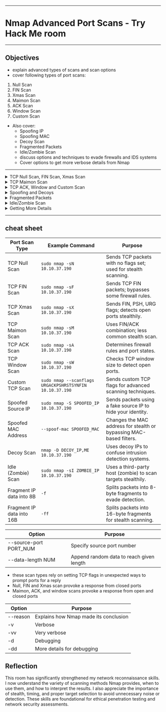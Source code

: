 
---

# Nmap Advanced Port Scans - Try Hack Me room

---

## Objectives

- explain advanced types of scans and scan options
- cover following types of port scans:
1. Null Scan
2. FIN Scan
3. Xmas Scan
4. Maimon Scan
5. ACK Scan
6. Window Scan
7. Custom Scan

- Also cover:
   - Spoofing IP
   - Spoofing MAC
   - Decoy Scan
   - Fragmented Packets
   - Idle/Zombie Scan
   - discuss options and techniques to evade firewalls and IDS systems
   - Cover options to get more verbose details from Nmap

---

<details>
<summary>TCP Null Scan, FIN Scan, Xmas Scan</summary>

## Null Scan

- does not set any flag
- all 6 flag bits set to 0
- can choose null scan using `-sN` option
- TCP packet w/ no flags set trigger no response when it reaches open port
- so from Nmap perspective: a lack of reply in a null scan = port is open ot firewall is blocking packet

<img width="862" height="220" alt="image" src="https://github.com/user-attachments/assets/bd7d7737-1bc8-4658-9015-a2c93d4db942" />

- but we expect target to respond w/ RST packet if port closed
- can use lack of RST response to figure out if ports open or filtered

<img width="862" height="260" alt="image" src="https://github.com/user-attachments/assets/a7992ec2-83c6-4029-b64a-269d439ca9c3" />

- example of null scan against Linux server:

<img width="368" height="226" alt="image" src="https://github.com/user-attachments/assets/79e99ea5-577a-478d-831e-86845ddffc00" />

- null scan above has identified 6 open ports on target system
- not certain as the lack of response could be due to firewall
- Nmap options require root privileges or sudo

## FIN Scan 

- Sends a TCP packet w/ FIN flag set
- `-sF` option
- no response sent if TCP port open
- Nmap cannot be sure if open or blocked by firewall

<img width="862" height="220" alt="image" src="https://github.com/user-attachments/assets/90281ede-312c-474b-9a64-200fa20531a0" />

- target system should respond w/ RST if port closed
- some firewalls will 'silently' drop the traffic w/o sending an RST


<img width="862" height="260" alt="image" src="https://github.com/user-attachments/assets/1afa80fa-3967-438c-afde-b77e72d03619" />

- example of FIN Scan against Linux server 

<img width="354" height="238" alt="image" src="https://github.com/user-attachments/assets/af9aec21-e36c-446c-8ad5-2b7236ffc3e8" />

## Xmas Scan

- sets the FIN, PSH and URG flags simultaneously
- use option `-sX`
- if RST packet received port is closed
- otherwise reported open|filtered

<img width="862" height="220" alt="image" src="https://github.com/user-attachments/assets/bb3de8e3-1969-4135-9a10-3c08ebbb11cd" />


<img width="862" height="260" alt="image" src="https://github.com/user-attachments/assets/e07f4323-e782-4bcb-ac0d-7621fe03d437" />

- example of Xmas scan against Linux

<img width="386" height="239" alt="image" src="https://github.com/user-attachments/assets/283453d2-d4f4-4ea8-a9ad-ef89941b3adf" />


- one scenario where these 3 scan types useful = scanning a target behind a stateless (non-stateful) firewall
- stateless firewall checks if incoming packet has SYN flag set to detect a connection attempt
- using flag combo that doesnt match SYN packet = possible to deceive firewall and reach system behind it
- but a stateful firewall will practically block all such crafted packets = this kind of scan useless

---

<img width="835" height="269" alt="image" src="https://github.com/user-attachments/assets/77218ba8-edf3-47bb-8c17-ef8f23029085" />

</details>


<details>
<summary>TCP Maimon Scan</summary>

- FIN ACK bits are set
- target should send RST packet in response
- but certain BSD-derived systems drop the packet if it's open port = exposing open port
- scan doesn't work on most targets encountered in modern networks
- option `-sM`

- most target systems respond w/ RST packet regardless if TCP port open

<img width="862" height="280" alt="image" src="https://github.com/user-attachments/assets/ce018d22-e2cf-407d-b36c-e632ec175a0f" />

- example of TCP Maimon scan against Linux

<img width="389" height="113" alt="image" src="https://github.com/user-attachments/assets/ab6dd6fd-9f40-4a0e-928a-d17d5adb50a7" />

- as open and closed ports behave the same way Maimon scan discovers no open ports
- still scan may come in handy

--- 

<img width="401" height="68" alt="image" src="https://github.com/user-attachments/assets/92fb0675-aca8-4a56-a62b-e801c284addb" />

</details>


<details>
<summary>TCP ACK, Window and Custom Scan</summary>

## TCP ACK Scan 

- ACK scan will send TCP packet w/ ACK flag set
- option `-sA`
- target responds to ACK w/ RST regardless of state of port
- happens b/c TCP paket w/ ACK flag set should be sent only in response to received TCP packet to acknowledge the receipt of some data (unlike our case)
- so this scan won't tell if a port is open in a simple setup

<img width="862" height="260" alt="image" src="https://github.com/user-attachments/assets/9a03068d-3105-4dc1-85ff-b414b6279328" />

- in below example we scan target VM before installing firewall on it
- as expected we did not learn which ports are open

<img width="375" height="125" alt="image" src="https://github.com/user-attachments/assets/09c9c21f-6ccb-47ac-a30c-ad6bbf039deb" />

- this scan helpful = if firewall infront of target
- based on which ACK packets resulted in responses = learn which ports are not blocked by firewall
- a.k.a scan is more suitable to discover firewall rules set and configuration 

<img width="364" height="191" alt="image" src="https://github.com/user-attachments/assets/1c606ee4-f40f-49a9-b227-7ff773ead88f" />

- above output is repeated ACK scan but this time target VM 10.10.173.34 has firewall
- shows 3 ports aren't blocked by firewall
- results indicate firewall is blocking all other ports except for these 3


## Window Scan 

- TCP Window Scan similar to ACK scan but examines the TCP window field of the RST packets returned 
- on certain systems this can reveal that the port is open
- option `-sW`
- we expect RST packet to reply to our 'uninvited' ACK packets regardless port is open or closed

<img width="862" height="260" alt="image" src="https://github.com/user-attachments/assets/961d290e-f73c-4e90-97b7-ba3ff8fd576c" />

- example of TCP window scan against Linux system with no firewall = provide not much info

<img width="341" height="128" alt="image" src="https://github.com/user-attachments/assets/f9d511a0-33d4-435a-ba91-e64f07e36ba9" />

- if scan repeated against server behind firewall = better results

<img width="326" height="200" alt="image" src="https://github.com/user-attachments/assets/70891abd-be04-485d-b9ef-e2c8f29cc823" />

- TCP window scan output 3 ports detected closed  (in contrast ACK scan labelled same three as unfiltered)
- we know these 3 ports are closed but realise they responded differently = firewall doesn't block them

## Custom Scan 

- experiment w/ new TCP flag combo beyond built in TCP scan types
- option `--scanflags`
- e.g. set SYN, RST and FIN simultaneously = `--scanflags RSTSYNFIN`
- if you develop custom scan must kbow how diff ports will behave to interpret results in scenarios correctly

<img width="862" height="262" alt="image" src="https://github.com/user-attachments/assets/b86ff0fb-1998-4026-8eb8-f57b1819eba8" />

---
Note: 

ACK scan and window scan were efficient in helping us map out firewall rules but remember that just b/c firewall is not blocking specific port doesn't mean a service is listening on that report

example:

possibility that the firewall rules need updating to reflect recent service changes = ACK and window scans are exposing the firewall rules not the services 

---

<img width="745" height="346" alt="image" src="https://github.com/user-attachments/assets/63ed2caa-9af5-434d-9395-5d98484466b1" />

</details>


<details>
<summary>Spoofing and Decoys</summary>

- in some network setups you can scan a target system using a spoofed IP address and even a spoofed MAC address
- scan is beneficial = in situation where you can guarantee to capture the response
- if we try to scan a target from random network using spoofed IP address = likely won't have any response routed to us and scan results can be unreliable


- following figure shows attacker launching comman 'nmap -S SPOOFED_IP 10.10.34.98`

<img width="882" height="722" alt="image" src="https://github.com/user-attachments/assets/41853b9c-3c93-4ff7-ab90-546b10104bf9" />

- Nmap will craft all the packets uing provided source IP address SPOOFED_IP
- target machine responds to incoming packets sending the replies to destination IP address SPOOFED_IP
- for scan to work and give accurate results attacker needs to monitor the network traffic to analyse replies

## In brief, scanning with spoofed IP address is 3 steps 

1. attacker sends a packet w/ a spoofed source IP address to target machine
2. target machine replies to the spoofed IP address as the destination
3. attacker captures the replies to figure put open ports

---

- specify the network w/ `-e`
- explicitly disable ping scan `-Pn`
- so instead of `nmap -S SPOOFED_IP 10.10.34.98`  need to issue `nmap -e NET_INTERFACE -Pn -S SPOOFED_IP 10.10.34.98` to tell Nmap explicitly which network interface to use and not to expect to receive a ping reply
- scan is useless if attacker system cannot monitor network for responses

---

- when on the same subnet as target machine = would be able to spoof our MAC address too
- can specify source MAC `--spoof-mac SPOOFED_MAC`
- this address spoofing only possible if attacker and target on same ethernet (802.3) network or WiFi (802.11)

---

- spoofing only works in minimal cases where certain conditions are met
- so attacker might resort to using decoys to make it more challenging to be pinpointed
- concept is simple = make scan appear to be coming from many IP addresses so the attacker's IP address is lost among them

<img width="882" height="822" alt="image" src="https://github.com/user-attachments/assets/6a13c938-64a6-4b14-bf7a-75e420132bfb" />

- figure above =  scan appear to be coming from 3 IP addresses, the replies will go to the decoy as well

---

<img width="493" height="132" alt="image" src="https://github.com/user-attachments/assets/a005b7f2-4640-4415-8cdc-00aa9c58e9d9" />

</details>


<details>
<summary>Fragmented Packets</summary>

## Firewall

- a piece of software or hardware that permits to packets to pass through or blocks them
- functions based on firewall rules
- summarised as blocking all traffic with exceptions or allowing in all traffic with exceptions
- example:
    - might block all traffic to our server except those coming to our web server
- traditional firewalls inspects at least IP header and the transport layer header
- more sophisticated firewall also try to examine the data carried by transport layer

  ## IDS

  - intrusion detection system
  - inspects network packets for select behavioural patterns or specified content signatures
  - raises an alert whenebr malicious rule is met
  - in addition to IP header and transport layer IDS inspect data contents in transport layer and check it is matches malicious patterns
  
  **how can we make it less likely for traditional firewall/IDS to detect Nmap activity?**
  not easy to answer, but depending on type of firewall/IDS we might benefit from dividing packet into smaller packets

## Fragmented Packets 

- nmap provide `-f` option to fragment packets
- once chosen IP data is divided into 8 bytes or less
- adding another `-f` (`-f -f` or `-ff`) splits data into 16 bytes
- can change default using `--mtu` = should always choose a multiple of 8

<img width="1282" height="928" alt="image" src="https://github.com/user-attachments/assets/fd6cb9a1-3ea4-424f-838e-31cfbcc6a4a7" />

- look at IP header above to properly understand fragmentation
- source address taking 32 bits (4 bytes) on the fourth row
- destination address takes another 4 bytes on fifth row
- data we will fragment across multiple packets highlighted red
- to aid in reassembly on recipient side IP uses identification (ID) and fragment offset shown on second row

---

**compare running `sudo nmap -sS -p80 10.20.30.144` and `sudo nmap -sS -p80 -f 10.20.30.144`**

- this will use stealth TCP SYN scan on port 80 but in second command we are requesting Nmap fragment the IP packets

- in first 2 lines we see ARP query and response
- Nmap issued an ARP query b/c target is on same ethernet
- second 2 lines show TCP SYN ping and reply
- fifth line is beginning of port scan: Nmao sends a TCP SYN packet to port 80
- this case the IP header is 20 bytes and TCP header is 24 bytes
- the minimum size of TCP header is 20 byte

  <img width="915" height="177" alt="image" src="https://github.com/user-attachments/assets/e6371c9f-36f9-4cf7-830f-65a02cf8c79f" />

- with fragmented request using `-f` the 24 bytes of TCP header will be divided into multiples of 8
- the lsat fragment containing 8 bytes or less of TCP header
- since 24 is divisible by 8 we have 3 IP fragments each w/ 20 bytes of IP header and 8 bytes of TCP header
- can see the 3 fragments between 5th and 7th line

<img width="915" height="149" alt="image" src="https://github.com/user-attachments/assets/3817fedc-d751-4d7c-b61d-a7298b38d01b" />

- if we added `-ff` the fragmentation of data will be multiples of 16 a.k.a the 24 bytes of TCP header would be divided over 2 IP fragments
- first containing 16 bytes and second containing 8 bytes of the TCP header
- if prefer to increase size of packets to make them look innocuous = `--data-length NUM` Num = number of bytes we want to append to our packets

 </details>


<details>
<summary>Idle/Zombie Scan</summary>

- spoofing IP address =  can be great approach for scanning stealthily
- but spoofing only work in specific network setups = requires us to be in position where you can monitor traffic
- can upgrade w/ idle scan

- idle/zombie scan requires an idle system connected to the network that you can communicate with
- Nmap will make each probe appear as if it's coming from idle (zombie) host
- then it checks for indicators whether the idle host received any response to the spoofed probe
- accomplished by checking the IP identification (IP ID) value in the IP header
- can run idle scan w/ `nmap -sI ZOMBIE_MACHINE MACHINE_IP` where `ZOMBIE_ID` is IP addess of idle host

**Idle scan requires following 3 steps to discover whether port is open**
1. Trigger idle host to respond so you can record current IP ID on idle host
2. Send SYN packet to a TCP port on the target, packet should be spoofed to appear as if it's coming from the idle host IP address
3. trigger the idle machine again to respond so we can compare the new IP ID  w/ one received earlier

- figure below we have attacker system porbing idle machine, a multi function printer
- by sending a SYN/ACK it responds w/ RST pscket containing its newly incremented IP ID

<img width="882" height="546" alt="image" src="https://github.com/user-attachments/assets/5118afad-b252-41b4-bc4a-1a07d4568f77" />

- attacker sends a SYN packet to TCP port they want top check on the target machine in the next step
- but this packet will use idle host IP address as the source
- 3 scenarios would arise

**Scenario 1**
- shown in figure below TCP port is closed s
- so the target machine responds to the idle host w/ RST packet
- idle host does not respond so it's IP ID is not incremented

<img width="882" height="562" alt="image" src="https://github.com/user-attachments/assets/da74b775-0822-456e-a2a7-376ed4ffc8e2" />

**Scenario 2**
- TCP port is open so the target machine responds w/ a SYN/ACK to the idle host
- idle host responds to this unexpected packet w/ an RST packet
- thus incrementing it's IP ID

<img width="882" height="562" alt="image" src="https://github.com/user-attachments/assets/254c7a64-49a1-459f-928e-77201f506b39" />

**Scenario 3**
- target machine does not respond at all due to firewall rules
- lack of repsonse leads to same result as closed response = idle host won't increase the IP ID
- the attacker sends another SYN/ACK to the idle host
- idle host responds w/ RST packet, incrementing the IP ID by one again
- attacker needs to compare the IP ID of the RST packet received in the first step w/ the IP ID of the RST packet received in this third step
- if the difference is 1 it means the port on the target machine was closed or filtered
- but the difference is 2 = means the port scan on the target was open
- worth repeating that this scan is called an idle scan b/c choosing an idle host is indispensable for the accuracy of the scan
- if the 'idle host' is busy all the returned IP IDs would be useless

--- 

<img width="541" height="73" alt="image" src="https://github.com/user-attachments/assets/b057aab5-854d-4005-a495-e3a587fd3129" />

</details>


<details>
<summary>Getting More Details</summary>

- may consider adding `--reason` if want Nmap to provide more details regarding its reasoning and conclusions

1. without '--reason'

<img width="342" height="196" alt="image" src="https://github.com/user-attachments/assets/c746bbe2-6f9e-4460-92eb-b0d61b4cb258" />

2. with `--reason`nmap

<img width="332" height="191" alt="image" src="https://github.com/user-attachments/assets/3757dc6f-5146-404e-8423-010f60793a3e" />

- providing `--reason` flag gives us the explicit reason why Nmap concluded that the system is up or a particular port is open
- we can see this system is considered online b/c Nmap 'received arp-response'
- on the other hand we know the SSH port is deemed to be open b/c Nmap received a 'syn-ack' packet back

- for more detailed output can use `-v` for verbose output or `-vv` for even more verbosity

<img width="341" height="238" alt="image" src="https://github.com/user-attachments/assets/c5a516cf-cf2f-4145-b73f-a5e6e4a9a04e" />

<img width="339" height="237" alt="image" src="https://github.com/user-attachments/assets/d1efaa7d-37bb-4bd9-a4d1-b25573ecbe46" />

- if `-vv` does not satisfy your curiosity
- `-d` for debugging details
- `-dd` for even more details
- `-d` will create an output that extends beyond a single screen

---

<img width="855" height="252" alt="image" src="https://github.com/user-attachments/assets/d9054ae2-79a2-4c7d-aee2-2f7238660596" />

 </details>

---

## cheat sheet 

| Port Scan Type            | Example Command                                           | Purpose                                                                 |
| ------------------------- | --------------------------------------------------------- | ----------------------------------------------------------------------- |
| TCP Null Scan             | `sudo nmap -sN 10.10.37.190`                             | Sends TCP packets with no flags set; used for stealth scanning.         |
| TCP FIN Scan              | `sudo nmap -sF 10.10.37.190`                             | Sends TCP FIN packets; bypasses some firewall rules.                    |
| TCP Xmas Scan             | `sudo nmap -sX 10.10.37.190`                             | Sends FIN, PSH, URG flags; detects open ports stealthily.              |
| TCP Maimon Scan           | `sudo nmap -sM 10.10.37.190`                             | Uses FIN/ACK combination; less common stealth scan.                     |
| TCP ACK Scan              | `sudo nmap -sA 10.10.37.190`                             | Determines firewall rules and port states.                              |
| TCP Window Scan           | `sudo nmap -sW 10.10.37.190`                             | Checks TCP window size to detect open ports.                            |
| Custom TCP Scan           | `sudo nmap --scanflags URGACKPSHRSTSYNFIN 10.10.37.190`  | Sends custom TCP flags for advanced scanning techniques.                |
| Spoofed Source IP         | `sudo nmap -S SPOOFED_IP 10.10.37.190`                  | Sends packets using a fake source IP to hide your identity.            |
| Spoofed MAC Address       | `--spoof-mac SPOOFED_MAC`                                | Changes the MAC address for stealth or bypassing MAC-based filters.     |
| Decoy Scan                | `nmap -D DECOY_IP,ME 10.10.37.190`                       | Uses decoy IPs to confuse intrusion detection systems.                  |
| Idle (Zombie) Scan        | `sudo nmap -sI ZOMBIE_IP 10.10.37.190`                  | Uses a third-party host (zombie) to scan targets stealthily.           |
| Fragment IP data into 8B  | `-f`                                                      | Splits packets into 8-byte fragments to evade detection.                |
| Fragment IP data into 16B | `-ff`                                                     | Splits packets into 16-byte fragments for stealth scanning.             |


| Option             | Purpose                                 |
| ------------------ | --------------------------------------- |
| --source-port PORT_NUM | Specify source port number             |
| --data-length NUM     | Append random data to reach given length |

- these scan types rely on setting TCP flags in unexpected ways to prompt ports for a reply
- Null, FIN and Xmas scan provoke a response from closed ports
- Maimon, ACK, and window scans provoke a response from open and closed ports

| Option  | Purpose                                 |
| ------- | --------------------------------------- |
| --reason | Explains how Nmap made its conclusion  |
| -v       | Verbose                                |
| -vv      | Very verbose                            |
| -d       | Debugging                               |
| -dd      | More details for debugging              |

## Reflection
This room has significantly strengthened my network reconnaissance skills. I now understand the variety of scanning methods Nmap provides, when to use them, and how to interpret the results. I also appreciate the importance of stealth, timing, and proper target selection to avoid unnecessary noise or detection. These skills are foundational for ethical penetration testing and network security assessments.
